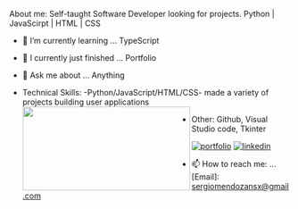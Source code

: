 About me: Self-taught Software Developer looking for projects. Python | JavaScirpt | HTML | CSS  
- 🌱 I’m currently learning ... TypeScript 
- 🏁 I currently just finished ... Portfolio 
- 💬 Ask me about ... Anything 
- Technical Skills: 
  -Python/JavaScript/HTML/CSS- made a variety of projects building user applications
  <a href="url"><img src="https://user-images.githubusercontent.com/81055468/156110676-aed4a17f-8c62-46c3-8ef2-8e543f3251b0.jpg" align="left" height="150" width="300" ></a>
    
 - Other: Github, Visual Studio code, Tkinter
  
[![portfolio](https://img.shields.io/badge/my_portfolio-000?style=for-the-badge&logo=ko-fi&logoColor=white)](https://sergiomendozer.github.io/Portfolio/)
[![linkedin](https://img.shields.io/badge/linkedin-0A66C2?style=for-the-badge&logo=linkedin&logoColor=white)](https://www.linkedin.com/in/sergio-mendoza-software-developer/)
- 📫 How to reach me: ...[Email]: sergiomendozansx@gmail.com

<!-- - 🔭 I’m currently working on ...  -->
